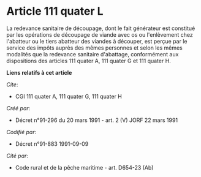 # Article 111 quater L

La redevance sanitaire de découpage, dont le fait générateur est constitué par les opérations de découpage de viande avec os
ou l'enlèvement chez l'abatteur ou le tiers abatteur des viandes à découper, est perçue par le service des impôts auprès des
mêmes personnes et selon les mêmes modalités que la redevance sanitaire d'abattage, conformément aux dispositions des
articles 111 quater A, 111 quater G et 111 quater H.

**Liens relatifs à cet article**

_Cite_:

  - CGI 111 quater A, 111 quater G, 111 quater H

_Créé par_:

  - Décret n°91-296 du 20 mars 1991 - art. 2 (V) JORF 22 mars 1991

_Codifié par_:

  - Décret n°91-883 1991-09-09

_Cité par_:

  - Code rural et de la pêche maritime - art. D654-23 (Ab)

